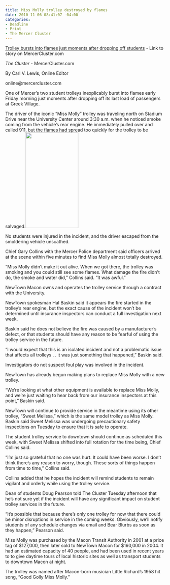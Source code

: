 ```yaml
---
title: Miss Molly trolley destroyed by flames
date: 2010-11-06 08:41:07 -04:00
categories:
- Deadline
- Print
- The Mercer Cluster
---
```


<p></p>
<p><a href="http://mercercluster.com/?p=1511">Trolley bursts into flames just moments after dropping off students</a> - Link to story on MercerCluster.com</p>
<p><em>The Cluster - </em>MercerCluster.com</p>
<p>By Carl V. Lewis, Online Editor</p>
<p>online@mercercluster.com</p>
<p></p>
<p>One of Mercer’s two student trolleys inexplicably burst into flames early Friday morning just moments after dropping off its last load of passengers at Greek Village.</p>
<p>The driver of the iconic “Miss Molly” trolley was traveling north on Stadium Drive near the University Center around 3:30 a.m. when he noticed smoke coming from the vehicle’s rear engine. He immediately pulled over and called 911, but the flames had spread too quickly for the trolley to be salvaged.<a href="{{ site.baseurl }}/assets/Screen-shot-2011-03-06-at-2.27.16-AM.png"><img class="size-medium wp-image-431 alignright" title="Screen shot 2011-03-06 at 2.27.16 AM" src="{{ site.baseurl }}/assets/Screen-shot-2011-03-06-at-2.27.16-AM.png" alt="" width="166" height="300" /></a></p>
<p>No students were injured in the incident, and the driver escaped from the smoldering vehicle unscathed.</p>
<p>Chief Gary Collins with the Mercer Police department said officers arrived at the scene within five minutes to find Miss Molly almost totally destroyed.</p>
<p>“Miss Molly didn’t make it out alive. When we got there, the trolley was smoking and you could still see some flames. What damage the fire didn’t do, the smoke and water did,” Collins said. “It was awful.”</p>
<p>NewTown Macon owns and operates the trolley service through a contract with the University.</p>
<p>NewTown spokesman Hal Baskin said it appears the fire started in the trolley’s rear engine, but the exact cause of the incident won’t be determined until insurance inspectors can conduct a full investigation next week.</p>
<p><!--more--></p>
<p>Baskin said he does not believe the fire was caused by a manufacturer’s defect, or that students should have any reason to be fearful of using the trolley service in the future.</p>
<p>“I would expect that this is an isolated incident and not a problematic issue that affects all trolleys . . it was just something that happened,” Baskin said.</p>
<p>Investigators do not suspect foul play was involved in the incident.</p>
<p>NewTown has already begun making plans to replace Miss Molly with a new trolley.</p>
<p>“We’re looking at what other equipment is available to replace Miss Molly, and we’re just waiting to hear back from our insurance inspectors at this point,” Baskin said.</p>
<p>NewTown will continue to provide service in the meantime using its other trolley, “Sweet Melissa,” which is the same model trolley as Miss Molly. Baskin said Sweet Melissa was undergoing precautionary safety inspections on Tuesday to ensure that it is safe to operate.</p>
<p>The student trolley service to downtown should continue as scheduled this week, with Sweet Melissa shifted into full rotation for the time being, Chief Collins said.</p>
<p>“I’m just so grateful that no one was hurt. It could have been worse. I don’t think there’s any reason to worry, though. These sorts of things happen from time to time,” Collins said.</p>
<p>Collins added that he hopes the incident will remind students to remain vigilant and orderly while using the trolley service.</p>
<p>Dean of students Doug Pearson told The Cluster Tuesday afternoon that he’s not sure yet if the incident will have any significant impact on student trolley services in the future.</p>
<p>“It’s possible that because there’s only one trolley for now that there could be minor disruptions in service in the coming weeks. Obviously, we’ll notify students of any schedule changes via email and Bear Blurbs as soon as they happen,” Pearson said.</p>
<p>Miss Molly was purchased by the Macon Transit Authority in 2001 at a price tag of $127,000, then later sold to NewTown Macon for $160,000 in 2004. It had an estimated capacity of 40 people, and had been used in recent years to to give daytime tours of local historic sites as well as transport students to downtown Macon at night.</p>
<p>The trolley was named after Macon-born musician Little Richard’s 1958 hit song, “Good Golly Miss Molly.”</p>
